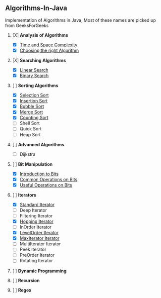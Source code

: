 ## Algorithms-In-Java
Implementation of Algorithms in Java, Most of these names are picked up from GeeksForGeeks

1. [X] **Analysis of Algorithms**
    - [X] [Time and Space Complexity](../master/src/com/deepak/algorithms/Sorting/TimeAndSpaceComplexity.md)
    - [X] [Choosing the right Algorithm](../master/src/com/deepak/algorithms/Sorting/RightAlgorithm.md)

2. [X] **Searching Algorithms**
    - [X] [Linear Search](../master/src/com/deepak/algorithms/Searching/LinearSearch.java)
    - [X] [Binary Search](../master/src/com/deepak/algorithms/Searching/BinarySearch.java)

3. [ ] **Sorting Algorithms**
	- [X] [Selection Sort](../master/src/com/deepak/algorithms/Sorting/SelectionSort.java)
	- [X] [Insertion Sort](../master/src/com/deepak/algorithms/Sorting/InsertionSort.java)
	- [X] [Bubble Sort](../master/src/com/deepak/algorithms/Sorting/BubbleSort.java)
	- [X] [Merge Sort](../master/src/com/deepak/algorithms/Sorting/MergeSort.java)
	- [X] [Counting Sort](../master/src/com/deepak/algorithms/Sorting/CountingSort.java)
	- [ ] Shell Sort
	- [ ] Quick Sort
	- [ ] Heap Sort
	
4. [ ] **Advanced Algorithms**
	- [ ] Dijkstra	
	
5. [ ] **Bit Manipulation**
	- [X] [Introduction to Bits](../master/src/com/deepak/algorithms/BitManipulation/Introduction.md)
	- [X] [Common Operations on Bits](../master/src/com/deepak/algorithms/BitManipulation/CommonOperations.java)
	- [X] [Useful Operations on Bits](../master/src/com/deepak/algorithms/BitManipulation/UsefulOperations.java)

6. [ ] **Iterators**
	- [X] [Standard Iterator](../master/src/com/deepak/algorithms/Iterators/StandardIterator.java)
	- [ ] Deep Iterator
	- [ ] Filtering Iterator
	- [X] [Hopping Iterator](../master/src/com/deepak/algorithms/Iterators/HoppingIterator.java)
	- [ ] InOrder Iterator
	- [X] [LevelOrder Iterator](../master/src/com/deepak/algorithms/Iterators/LevelOrderIterator.java)
	- [X] [MaxIterator Iterator](../master/src/com/deepak/algorithms/Iterators/MaxIterator.java)
	- [ ] MultiIterator Iterator
	- [ ] Peek Iterator
	- [ ] PreOrder Iterator
	- [ ] Rotating Iterator
	
7. [ ] **Dynamic Programming**

8. [ ] **Recursion**

9. [ ] **Regex**	